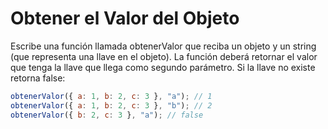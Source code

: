 # Obtener el Valor del Objeto

Escribe una función llamada obtenerValor que reciba un objeto y un string (que representa una llave en el objeto). La función deberá retornar el valor que tenga la llave que llega como segundo parámetro. Si la llave no existe retorna false:

```javascript
obtenerValor({ a: 1, b: 2, c: 3 }, "a"); // 1
obtenerValor({ a: 1, b: 2, c: 3 }, "b"); // 2
obtenerValor({ b: 2, c: 3 }, "a"); // false
```
